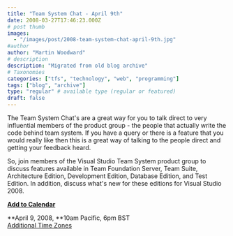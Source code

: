 ```yaml
---
title: "Team System Chat - April 9th"
date: 2008-03-27T17:46:23.000Z
# post thumb
images:
  - "/images/post/2008-team-system-chat-april-9th.jpg"
#author
author: "Martin Woodward"
# description
description: "Migrated from old blog archive"
# Taxonomies
categories: ["tfs", "technology", "web", "programming"]
tags: ["blog", "archive"]
type: "regular" # available type (regular or featured)
draft: false
---
```

The Team System Chat's are a great way for you to talk direct to very influential members of the product group - the people that actually write the code behind team system.  If you have a query or there is a feature that you would really like then this is a great way of talking to the people direct and getting your feedback heard.  

So, join members of the Visual Studio Team System product group to discuss features available in Team Foundation Server, Team Suite, Architecture Edition, Development Edition, Database Edition, and Test Edition. In addition, discuss what's new for these editions for Visual Studio 2008.   

[**Add to Calendar**](http://www.microsoft.com/communities/chats/vcs/08_0409_msdn_VSTS.ics)  

**April 9, 2008, **10am Pacific, 6pm BST    
[Additional Time Zones](http://www.timeanddate.com/worldclock/fixedtime.html?month=4&day=9&year=2008&hour=10&min=0&sec=0&p1=234)